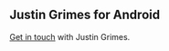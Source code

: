 ## Justin Grimes for Android

[Get in touch](https://play.google.com/store/apps/details?id=com.justgrimes.android) with Justin Grimes.
